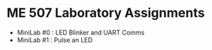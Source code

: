 # ME 507 Laboratory Assignments
- MiniLab #0 : LED Blinker and UART Comms
- MiniLab #1 : Pulse an LED
